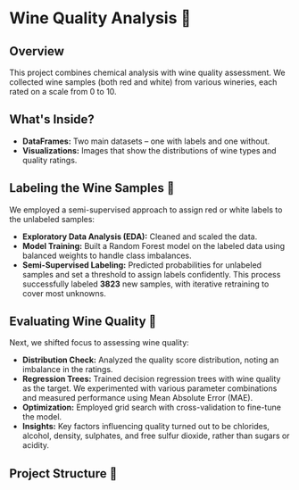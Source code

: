 # Wine Quality Analysis 🍷

## Overview
This project combines chemical analysis with wine quality assessment. We collected wine samples (both red and white) from various wineries, each rated on a scale from 0 to 10.

## What's Inside?
- **DataFrames:** Two main datasets – one with labels and one without.
- **Visualizations:** Images that show the distributions of wine types and quality ratings.

## Labeling the Wine Samples 🍇
We employed a semi-supervised approach to assign red or white labels to the unlabeled samples:
- **Exploratory Data Analysis (EDA):** Cleaned and scaled the data.
- **Model Training:** Built a Random Forest model on the labeled data using balanced weights to handle class imbalances.
- **Semi-Supervised Labeling:** Predicted probabilities for unlabeled samples and set a threshold to assign labels confidently. This process successfully labeled **3823** new samples, with iterative retraining to cover most unknowns.

## Evaluating Wine Quality 🍾
Next, we shifted focus to assessing wine quality:
- **Distribution Check:** Analyzed the quality score distribution, noting an imbalance in the ratings.
- **Regression Trees:** Trained decision regression trees with wine quality as the target. We experimented with various parameter combinations and measured performance using Mean Absolute Error (MAE).
- **Optimization:** Employed grid search with cross-validation to fine-tune the model.
- **Insights:** Key factors influencing quality turned out to be chlorides, alcohol, density, sulphates, and free sulfur dioxide, rather than sugars or acidity.

## Project Structure 📂
